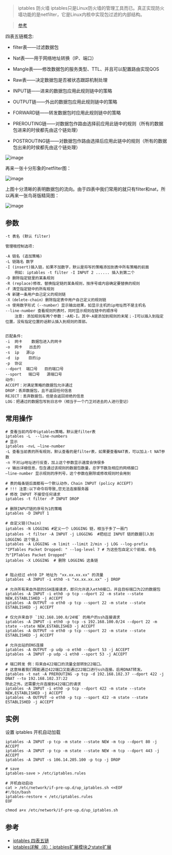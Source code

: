> iptables 防火墙
> iptables只是Linux防火墙的管理工具而已。真正实现防火墙功能的是netfilter，它是Linux内核中实现包过滤的内部结构。


> [参考](https://www.cnblogs.com/bethal/p/5806525.html)

四表五链概念:

- filter表——过滤数据包
- Nat表——用于网络地址转换（IP、端口）
- Mangle表——修改数据包的服务类型、TTL、并且可以配置路由实现QOS
- Raw表——决定数据包是否被状态跟踪机制处理

- INPUT链——进来的数据包应用此规则链中的策略
- OUTPUT链——外出的数据包应用此规则链中的策略
- FORWARD链——转发数据包时应用此规则链中的策略
- PREROUTING链——对数据包作路由选择前应用此链中的规则（所有的数据包进来的时侯都先由这个链处理）
- POSTROUTING链——对数据包作路由选择后应用此链中的规则（所有的数据包出来的时侯都先由这个链处理）


![image](./images/1124877-20170313192222073-1011363533.png)

再来一张十分形象的netfilter图：

![image](./images/1124877-20170313192200120-808485861.png)


上图十分清晰的表明数据包的流向。由于四表中我们常用的就只有filter和nat，所以再来一张鸟哥版精简图：


![image](./images/1124877-20170313192235432-1409509839.png)

参数
---

    -t 表名 (默认 filter)
    
    管理哦控制选项:

    -A 链名 (追加策略)
    -L 链路名 数字
    -I (insert)插入链，如果不加数字，默认是将写的策略添加到表中所有策略的前面
        例如: iptables -t filter -I INPUT 2 ...... 插入到第二个
    -D 删除指定链里的某条规则
    -R (replace)修改、替换指定链的某条规则，按序号或内容确定要替换的规则
    -F 清空指定链中的所有规则
    -N 新建一条用户自己定义的规则链
    -X（delete-chain）删除指定表中用户自己定义的规则链
    -n 使用数字形式（--number）显示输出结果，如显示主机的ip地址而不是主机名
    --line-number 查看规则列表时，同时显示规则在链中的顺序号
        注意: 添加规则有两个参数：-A和-I。其中-A是添加到规则的末尾；-I可以插入到指定位置，没有指定位置的话默认插入到规则的首部。


    匹配条件:
    -i  网卡    数据包进入的网卡
    -o  网卡   出去的
    -s  ip   源ip
    -d  ip    目的ip
    -p  协议
    --dport  端口号   目的端口号
    --sport   端口号   源端口号
    动作:
    ACCEPT：对满足策略的数据包允许通过
    DROP：丢弃数据包，且不返回任何信息
    REJECT：丢弃数据包，但是会返回拒绝的信息
    LOG：把通过的数据包写到日志中（相当于一个门卫对进去的人进行登记）



常用操作
---

    # 查看当前内存中iptables策略，默认是filter表  
    iptables -L  --line-numbers
    # 显示
    iptables -nvL –line-number
    -L 查看当前表的所有规则，默认查看的是filter表，如果要查看NAT表，可以加上-t NAT参数
    -n 不对ip地址进行反查，加上这个参数显示速度会快很多
    -v 输出详细信息，包含通过该规则的数据包数量，总字节数及相应的网络接口
    –line-number 显示规则的序列号，这个参数在删除或修改规则时会用到

    # 表的每条链后面都有一个默认动作，Chain INPUT (policy ACCEPT)
    # !!! 注意:以下命令将导致,您无法连接服务器
    # 修改 INPUT 不接受任何请求
    iptables -t filter -P INPUT DROP

    # 删除INPUT链的序号为1的策略  
    iptables -D INPUT 1  

    # 自定义链(Chain)
    iptables -N LOGGING #定义一个 LOGGING 链，相当于多了一扇门  
    iptables -t filter -A INPUT -j LOGGING  #把经过 INPUT 链的数据引入到 LOGGING 这个链上  
    iptables -A LOGGING -m limit --limit 2/min -j LOG --log-prefix "IPTables Packet Dropped: " --log-level 7 # 为这些包自定义个前缀，命名为"IPTables Packet Dropped"
    iptables -X LOGGING  # 删除 LOGGING 这条链  


    # 阻止经过 eht0 IP 地址为 "xx.xx.xx.xx" 的流量
    iptables -A INPUT -i eth0 -s "xx.xx.xx.xx" -j DROP

    # 允许所有来自外部的SSH连接请求，即只允许进入eth0接口，并且目标端口为22的数据包
    iptables -A INPUT -i eth0 -p tcp --dport 22 -m state --state NEW,ESTABLISHED -j ACCEPT
    iptables -A OUTPUT -o eth0 -p tcp --sport 22 -m state --state ESTABLISHED -j ACCEPT

    # 仅允许来自于 `192.168.100.0/24域` 的用户的ssh连接请求
    iptables -A INPUT -i eth0 -p tcp -s 192.168.100.0/24 --dport 22 -m state --state NEW,ESTABLISHED -j ACCEPT
    iptables -A OUTPUT -o eth0 -p tcp --sport 22 -m state --state ESTABLISHED -j ACCEPT

    # 允许出站的DNS连接
    iptables -A OUTPUT -p udp -o eth0 --dport 53 -j ACCEPT
    iptables -A INPUT -p udp -i eth0 --sport 53 -j ACCEPT

    # 端口转发 例：将来自422端口的流量全部转到22端口。
    # 这意味着我们既能通过422端口又能通过22端口进行ssh连接。启用DNAT转发。
    iptables -t nat -A PREROUTING -p tcp -d 192.168.102.37 --dport 422 -j DNAT --to 192.168.102.37:22
    除此之外，还需要允许连接到422端口的请求
    iptables -A INPUT -i eth0 -p tcp --dport 422 -m state --state NEW,ESTABLISHED -j ACCEPT
    iptables -A OUTPUT -o eth0 -p tcp --sport 422 -m state --state ESTABLISHED -j ACCEPT
实例
----

设置 iptables 开机自动加载


    iptables -A INPUT -p tcp -m state --state NEW -m tcp --dport 80 -j ACCEPT
    iptables -A INPUT -p tcp -m state --state NEW -m tcp --dport 443 -j ACCEPT
    iptables -A INPUT -s 106.14.205.100 -p tcp -j DROP
    
    # save
    iptables-save > /etc/iptables.rules
    
    # 开机自动启动
    cat > /etc/network/if-pre-up.d/up_iptables.sh <<EOF
    #!/bin/bash
    iptables-restore < /etc/iptables.rules
    EOF
    
    chmod a+x /etc/network/if-pre-up.d/up_iptables.sh
    


参考
----
- [iptables 四表五链](https://www.cnblogs.com/zhujingzhi/p/9706664.html)
- [iptables详解（8）：iptables扩展模块之state扩展](http://www.zsythink.net/archives/1597)